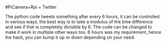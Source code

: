 #PiCamera+Rpi + Twitter

The python code tweets something after every 6 hours, it can be controlled in various ways, the best way is to take a modulus of the time difference and see if that is completely divisible by 6.
The code can be changed to make it work in multiple other ways too. 6 hours was my requirement, hence the hack, you can bump it up or down depending on your need.
